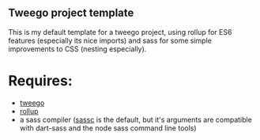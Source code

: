 Tweego project template
---

This is my default template for a tweego project, using rollup for ES6 features (especially its nice imports) and sass for some simple improvements to CSS (nesting especially).

# Requires:

 * [tweego](https://www.motoslave.net/tweego/)
 * [rollup](https://rollupjs.org)
 * a sass compiler ([sassc](https://github.com/sass/sassc) is the default, but it's arguments are compatible with dart-sass and the node sass command line tools)
